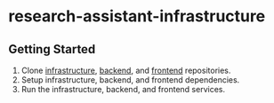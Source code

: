 # research-assistant-infrastructure

## Getting Started
1. Clone [infrastructure](https://github.com/muazhari/research-assistant-infrastructure), [backend](https://github.com/muazhari/research-assistant-backend), and [frontend](https://github.com/muazhari/research-assistant-frontend) repositories.
2. Setup infrastructure, backend, and frontend dependencies.
3. Run the infrastructure, backend, and frontend services. 

